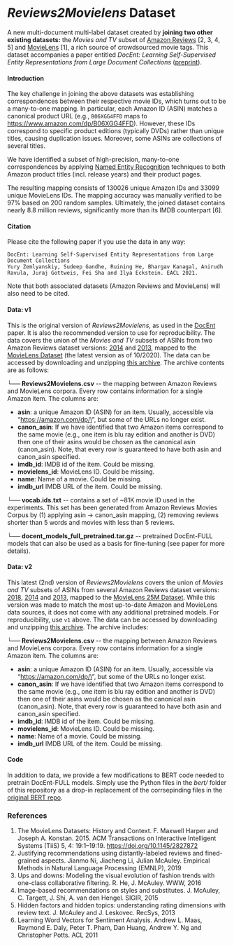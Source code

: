 # *Reviews2Movielens* Dataset

A new multi-document multi-label dataset created by **joining two other existing datasets:** the _Movies and TV_ subset of [Amazon Reviews](https://nijianmo.github.io/amazon/index.html) [2, 3, 4, 5] and [MovieLens](https://grouplens.org/datasets/movielens/) [1], a rich source of crowdsourced movie tags.
This dataset accompanies a paper entitled _DocEnt: Learning Self-Supervised Entity Representations from Large Document Collections_ ([preprint](http://storage.googleapis.com/gresearch/docent/docent_eacl2021_final_v3.pdf)).

#### Introduction

The key challenge in joining the above datasets was establishing correspondences between their respective movie IDs, which turns out to be a many-to-one mapping.
In particular, each Amazon ID (ASIN) matches a canonical product URL (e.g., `B06XGG4FFD` maps to https://www.amazon.com/dp/B06XGG4FFD).
However, these IDs correspond to specific product editions (typically DVDs) rather than unique titles, causing duplication issues.
Moreover, some ASINs are collections of several titles.

We have identified a subset of high-precision, many-to-one correspondences by applying [Named Entity Recognition](https://cloud.google.com/natural-language/docs/basics\#entity\%20analysis) techniques to both Amazon product titles (incl. release years) and their product pages.

The resulting mapping consists of 130026 unique Amazon IDs and 33099 unique MovieLens IDs.
The mapping accuracy was manually verified to be 97% based on 200 random samples.
Ultimately, the joined dataset contains nearly 8.8 million reviews, significantly more than its IMDB counterpart [6].

#### Citation

Please cite the following paper if you use the data in any way:

```
DocEnt: Learning Self-Supervised Entity Representations from Large Document Collections
Yury Zemlyanskiy, Sudeep Gandhe, Ruining He, Bhargav Kanagal, Anirudh Ravula, Juraj Gottweis, Fei Sha and Ilya Eckstein. EACL 2021.
```

Note that both associated datasets (Amazon Reviews and MovieLens) will also need to be cited.

#### Data: v1

This is the original version of *Reviews2Movielens*, as used in the [DocEnt](http://storage.googleapis.com/gresearch/docent/docent_eacl_2021.pdf) paper. It is also the recommended version to use for reproducibility.
The data covers the union of the  _Movies and TV_ subsets of ASINs from two Amazon Reviews dataset versions: [2014](https://jmcauley.ucsd.edu/data/amazon/) and [2013](http://snap.stanford.edu/data/web-Amazon-links.html), mapped to the [MovieLens Dataset](https://grouplens.org/datasets/movielens/latest/) (the latest version as of 10/2020). The data can be accessed by downloading and unzipping [this archive](http://storage.googleapis.com/gresearch/docent/v1.tar.gz). The archive contents are as follows:

**└── Reviews2Movielens.csv** -- the mapping between Amazon Reviews and MovieLens corpora. Every row contains information for a single Amazon item. The columns are:

- **asin**: a unique Amazon ID (ASIN) for an item. Usually, accessible via “https://amazon.com/dp/\<asin>”, but some of the URLs no longer exist.
- **canon_asin**: If we have identified that two Amazon items correspond to the same movie (e.g., one item is blu ray edition and another is DVD) then one of their asins would be chosen as the canonical asin (canon_asin). Note, that every row is guaranteed to have both asin and canon_asin specified.
- **imdb_id**: IMDB id of the item. Could be missing.
- **movielens_id**: MovieLens ID. Could be missing.
- **name**: Name of a movie. Could be missing.
- **imdb_url** IMDB URL of the item. Could be missing.

**└── vocab.ids.txt** -- contains a set of ~81K movie ID used in the experiments. This set has been generated from Amazon Reviews Movies Corpus by (1) applying asin -> canon_asin mapping, (2) removing reviews shorter than 5 words and movies with less than 5 reviews.

**└── docent_models_full_pretrained.tar.gz** -- pretrained DocEnt-FULL models that can also be used as a basis for fine-tuning (see paper for more details).


#### Data: v2

This latest (2nd) version of *Reviews2Movielens* covers the union of _Movies and TV_ subsets of ASINs from several Amazon Reviews dataset versions: [2018](https://nijianmo.github.io/amazon/index.html), [2014](https://jmcauley.ucsd.edu/data/amazon/) and [2013](http://snap.stanford.edu/data/web-Amazon-links.html), mapped to the [MovieLens 25M Dataset](https://grouplens.org/datasets/movielens/25m/). While this version was made to match the most up-to-date Amazon and MovieLens data sources, it does not come with any additional pretrained models. For reproducibility, use `v1` above.
The data can be accessed by downloading and unzipping [this archive](http://storage.googleapis.com/gresearch/docent/v2.tar.gz). The archive includes:

**└── Reviews2Movielens.csv** -- the mapping between Amazon Reviews and MovieLens corpora. Every row contains information for a single Amazon item. The columns are:

- **asin**: a unique Amazon ID (ASIN) for an item. Usually, accessible via “https://amazon.com/dp/\<asin>”, but some of the URLs no longer exist.
- **canon_asin**: If we have identified that two Amazon items correspond to the same movie (e.g., one item is blu ray edition and another is DVD) then one of their asins would be chosen as the canonical asin (canon_asin). Note, that every row is guaranteed to have both asin and canon_asin specified.
- **imdb_id**: IMDB id of the item. Could be missing.
- **movielens_id**: MovieLens ID. Could be missing.
- **name**: Name of a movie. Could be missing.
- **imdb_url** IMDB URL of the item. Could be missing.


#### Code

In addition to data, we provide a few modifications to BERT code needed to pretrain DocEnt-FULL models. Simply use the Python files in the _bert/_ folder of this repository as a drop-in replacement of the corrsepinding files in the [original BERT repo](https://github.com/google-research/bert).



### References

1. The MovieLens Datasets: History and Context. F. Maxwell Harper and Joseph A. Konstan. 2015. ACM Transactions on Interactive Intelligent Systems (TiiS) 5, 4: 19:1–19:19. https://doi.org/10.1145/2827872
1. Justifying recommendations using distantly-labeled reviews and fined-grained aspects. Jianmo Ni, Jiacheng Li, Julian McAuley. Empirical Methods in Natural Language Processing (EMNLP), 2019
1. Ups and downs: Modeling the visual evolution of fashion trends with one-class collaborative filtering. R. He, J. McAuley. WWW, 2016
1. Image-based recommendations on styles and substitutes. J. McAuley, C. Targett, J. Shi, A. van den Hengel. SIGIR, 2015
1. Hidden factors and hidden topics: understanding rating dimensions with review text. J. McAuley and J. Leskovec. RecSys, 2013
1. Learning Word Vectors for Sentiment Analysis. Andrew L. Maas, Raymond E. Daly, Peter T. Pham, Dan Huang, Andrew Y. Ng and Christopher Potts. ACL 2011
